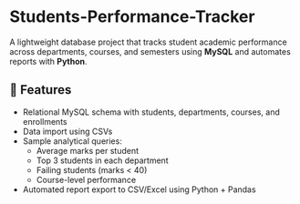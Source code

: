 # Students-Performance-Tracker
A lightweight database project that tracks student academic performance across departments, courses, and semesters using **MySQL** and automates reports with **Python**.

## 📌 Features

- Relational MySQL schema with students, departments, courses, and enrollments
- Data import using CSVs
- Sample analytical queries:
  - Average marks per student
  - Top 3 students in each department
  - Failing students (marks < 40)
  - Course-level performance
- Automated report export to CSV/Excel using Python + Pandas
